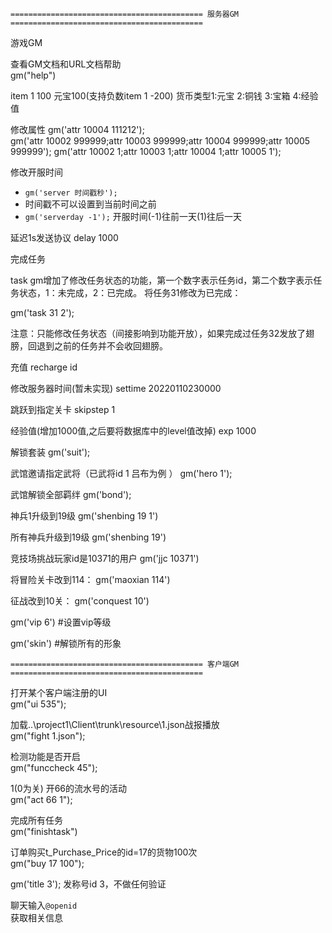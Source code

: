 `=========================================== 服务器GM ===========================================`

游戏GM

查看GM文档和URL文档帮助  
gm("help")  

item 1 100 元宝100(支持负数item 1 -200)
货币类型1:元宝 2:铜钱 3:宝箱 4:经验值

修改属性
gm('attr 10004 111212');  
gm('attr 10002 999999;attr 10003 999999;attr 10004 999999;attr 10005 999999');
gm('attr 10002 1;attr 10003 1;attr 10004 1;attr 10005 1');

修改开服时间  

* `gm('server 时间戳秒');`
* 时间戳不可以设置到当前时间之前 
* `gm('serverday -1');` 开服时间(-1)往前一天(1)往后一天

延迟1s发送协议
delay 1000

完成任务

task 
gm增加了修改任务状态的功能，第一个数字表示任务id，第二个数字表示任务状态，1：未完成，2：已完成。
将任务31修改为已完成：

gm('task 31 2');  

注意：只能修改任务状态（间接影响到功能开放），如果完成过任务32发放了翅膀，回退到之前的任务并不会收回翅膀。

充值
recharge id

修改服务器时间(暂未实现)
settime 20220110230000

跳跃到指定关卡
skipstep 1

经验值(增加1000值,之后要将数据库中的level值改掉)
exp 1000

解锁套装
gm('suit');

武馆邀请指定武将（已武将id 1 吕布为例 ）
gm('hero 1');

武馆解锁全部羁绊
gm('bond');

神兵1升级到19级
gm('shenbing 19 1')

所有神兵升级到19级
gm('shenbing 19')

竞技场挑战玩家id是10371的用户
gm('jjc 10371')

将冒险关卡改到114：
gm('maoxian 114')

征战改到10关：
gm('conquest 10')

gm('vip 6') #设置vip等级  

gm('skin') #解锁所有的形象  

`=========================================== 客户端GM ===========================================`

打开某个客户端注册的UI  
gm("ui 535");

加载..\project1\Client\trunk\resource\1.json战报播放  
gm("fight 1.json");

检测功能是否开启  
gm("funccheck 45");

1(0为关) 开66的流水号的活动  
gm("act 66 1");  

完成所有任务  
gm("finishtask")  

订单购买t_Purchase_Price的id=17的货物100次   
gm("buy 17 100");

gm('title 3');
发称号id 3，不做任何验证

聊天输入`@openid`  
获取相关信息  
